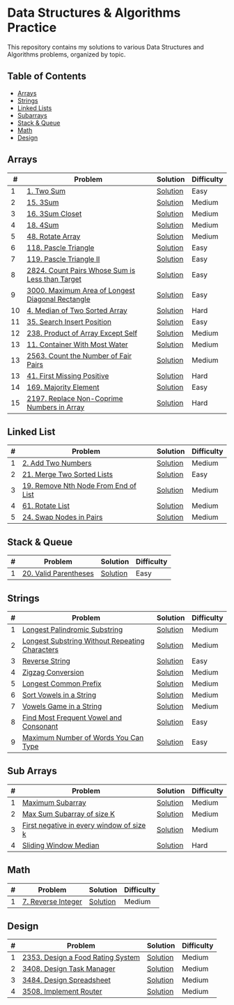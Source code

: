 # Data Structures & Algorithms Practice

This repository contains my solutions to various Data Structures and Algorithms problems, organized by topic.

## Table of Contents

- [Arrays](https://github.com/Ritesh001-Git/DSA/tree/main/Array)
- [Strings](https://github.com/Ritesh001-Git/DSA/tree/main/Strings)
- [Linked Lists](https://github.com/Ritesh001-Git/DSA/tree/main/LinkedList)
- [Subarrays](https://github.com/Ritesh001-Git/DSA/tree/main/SubArray)
- [Stack & Queue](https://github.com/Ritesh001-Git/DSA/tree/main/Stack%26Queue)
- [Math](https://github.com/Ritesh001-Git/DSA/tree/main/Math)
- [Design](https://github.com/Ritesh001-Git/DSA/tree/main/Design)


## Arrays

| # | Problem | Solution | Difficulty |
|---| ------- | -------- | ---------- |
| 1 | [1. Two Sum](https://leetcode.com/problems/two-sum/) | [Solution](https://github.com/Ritesh001-Git/DSA/blob/main/Array/TwoSum.java) | Easy |
| 2 | [15. 3Sum](https://leetcode.com/problems/3sum/description/) | [Solution](https://github.com/Ritesh001-Git/DSA/blob/main/Array/3Sum.java) | Medium |
| 3 | [16. 3Sum Closet](https://leetcode.com/problems/3sum-closest/description/) | [Solution](./arrays/container-most-water.cpp) | Medium |
| 4 | [18. 4Sum](https://leetcode.com/problems/4sum/description/) | [Solution](https://github.com/Ritesh001-Git/DSA/blob/main/Array/FourSum.java) | Medium |
| 5 | [48. Rotate Array](https://leetcode.com/problems/rotate-array/description/) | [Solution](https://github.com/Ritesh001-Git/DSA/blob/main/Array/RotateArray.java) | Medium |
| 6 | [118. Pascle Triangle](https://leetcode.com/problems/pascals-triangle/submissions/1757905793/) | [Solution](https://github.com/Ritesh001-Git/DSA/blob/main/Array/Pascaltriangle.java) | Easy |
| 7 | [119. Pascle Triangle II](https://leetcode.com/problems/pascals-triangle-ii/description/) | [Solution](https://github.com/Ritesh001-Git/DSA/blob/main/Array/PascleTriangle2.java) | Easy |
| 8 | [2824. Count Pairs Whose Sum is Less than Target](https://leetcode.com/problems/count-pairs-whose-sum-is-less-than-target/description/) | [Solution](https://github.com/Ritesh001-Git/DSA/blob/main/Array/CountPairsWhoseSumIsLessThanTarget.java) | Easy |
| 9 | [3000. Maximum Area of Longest Diagonal Rectangle](https://leetcode.com/problems/maximum-area-of-longest-diagonal-rectangle/) | [Solution](https://github.com/Ritesh001-Git/DSA/blob/main/Array/MaximumAreaofLongestDiagonalRectangle.java) | Easy |
| 10 | [4. Median of Two Sorted Array](https://leetcode.com/problems/median-of-two-sorted-arrays/?envType=problem-list-v2&envId=array) | [Solution](https://github.com/Ritesh001-Git/DSA/blob/main/Array/MedianOfTwoSortedArray.java) | Hard |
| 11 | [35. Search Insert Position](https://leetcode.com/problems/search-insert-position/description/?envType=problem-list-v2&envId=array) | [Solution](https://github.com/Ritesh001-Git/DSA/blob/main/Array/SearchInsertPosition.java) | Easy |
| 12 | [238. Product of Array Except Self](https://leetcode.com/problems/product-of-array-except-self/description/) | [Solution](https://github.com/Ritesh001-Git/DSA/blob/main/Array/ProductOfArrayExceptSelf.java) | Medium |
| 13 | [11. Container With Most Water](https://leetcode.com/problems/container-with-most-water/description/) | [Solution](https://github.com/Ritesh001-Git/DSA/blob/main/Array/ContainerWithMostWater.java) | Medium |
| 13 | [2563. Count the Number of Fair Pairs](https://leetcode.com/problems/count-the-number-of-fair-pairs/description/) | [Solution](https://github.com/Ritesh001-Git/DSA/blob/main/Array/CountTheNumbersOffairPairs.java) | Medium |
| 13 | [41. First Missing Positive](https://leetcode.com/problems/first-missing-positive/description/) | [Solution](https://github.com/Ritesh001-Git/DSA/blob/main/Array/FirstMissingpositive.java) | Hard |
| 14 | [169. Majority Element](https://leetcode.com/problems/majority-element/description/?envType=problem-list-v2&envId=array) | [Solution](https://github.com/Ritesh001-Git/DSA/blob/main/Array/MajorityElement.java) | Easy |
| 15 | [2197. Replace Non-Coprime Numbers in Array](https://leetcode.com/problems/replace-non-coprime-numbers-in-array/description/) | [Solution](https://github.com/Ritesh001-Git/DSA/blob/main/Array/ReplaceNonCoprimeNumbersInArray.java) | Hard |

## Linked List
| # | Problem | Solution | Difficulty |
|---| ------- | -------- | ---------- |
| 1 | [2. Add Two Numbers](https://leetcode.com/problems/add-two-numbers/) | [Solution](https://github.com/Ritesh001-Git/DSA/blob/main/LinkedList/AddTwoNumbers.java) | Medium |
| 2 | [21. Merge Two Sorted Lists](https://leetcode.com/problems/merge-two-sorted-lists/) | [Solution](https://github.com/Ritesh001-Git/DSA/blob/main/LinkedList/Merge2SortedList.java) | Easy |
| 3 | [19. Remove Nth Node From End of List](https://leetcode.com/problems/remove-nth-node-from-end-of-list/) | [Solution](https://github.com/Ritesh001-Git/DSA/blob/main/LinkedList/RemoveNthNodeFromEnd.java) | Medium |
| 4 | [61. Rotate List](https://leetcode.com/problems/rotate-list/) | [Solution](https://github.com/Ritesh001-Git/DSA/blob/main/LinkedList/RotateList.java) | Medium |
| 5 | [24. Swap Nodes in Pairs](https://leetcode.com/problems/swap-nodes-in-pairs/) | [Solution](https://github.com/Ritesh001-Git/DSA/blob/main/LinkedList/SwapPairs.java) | Medium |

## Stack & Queue

| # | Problem | Solution | Difficulty |
|---| ------- | -------- | ---------- |
| 1 | [20. Valid Parentheses](https://leetcode.com/problems/valid-parentheses/) | [Solution](./Stack&Queue/ValidParentheses.java) | Easy |

## Strings

| # | Problem | Solution | Difficulty |
|---| ------- | -------- | ---------- |
| 1 | [Longest Palindromic Substring](https://leetcode.com/problems/longest-palindromic-substring/description/) | [Solution](https://github.com/Ritesh001-Git/DSA/blob/main/Strings/LongestPalindromicSubstring.java) | Medium |
| 2 | [Longest Substring Without Repeating Characters](https://leetcode.com/problems/longest-substring-without-repeating-characters/) | [Solution](https://github.com/Ritesh001-Git/DSA/blob/main/Strings/LongestPalindromicSubstring.java) | Medium |
| 3 | [Reverse String](https://leetcode.com/problems/reverse-string/description/) | [Solution](https://github.com/Ritesh001-Git/DSA/blob/main/Strings/ReverseString.java) | Easy |
| 4 | [Zigzag Conversion](https://leetcode.com/problems/zigzag-conversion/description/) | [Solution](https://github.com/Ritesh001-Git/DSA/blob/main/Strings/ZigzagConversion.java) | Medium |
| 5 | [Longest Common Prefix](https://leetcode.com/problems/longest-common-prefix/) | [Solution](https://github.com/Ritesh001-Git/DSA/blob/main/Strings/LongestCommonPrefix.java) | Medium |
| 6 | [Sort Vowels in a String](https://leetcode.com/problems/sort-vowels-in-a-string/description/) | [Solution](https://github.com/Ritesh001-Git/DSA/blob/main/Strings/SortVowelsInString.java) | Medium |
| 7 | [Vowels Game in a String](https://leetcode.com/problems/vowels-game-in-a-string/description/) | [Solution](https://github.com/Ritesh001-Git/DSA/blob/main/Strings/VowelsGameInString.java) | Medium |
| 8 | [Find Most Frequent Vowel and Consonant](https://leetcode.com/problems/find-most-frequent-vowel-and-consonant/description/) | [Solution](https://github.com/Ritesh001-Git/DSA/blob/main/Strings/FindMostFrequentVowelandConsonant.java) | Easy |
| 9 | [Maximum Number of Words You Can Type](https://leetcode.com/problems/maximum-number-of-words-you-can-type/description/?envType=daily-question&envId=2025-09-15) | [Solution](https://github.com/Ritesh001-Git/DSA/blob/main/Strings/MaximumNumberofWordsYouCanType.java) | Easy |


## Sub Arrays

| # | Problem | Solution | Difficulty |
|---| ------- | -------- | ---------- |
| 1 | [Maximum Subarray](https://leetcode.com/problems/maximum-subarray/description/) | [Solution](https://github.com/Ritesh001-Git/DSA/blob/main/SubArray/MaximumSubarray.java) | Medium |
| 2 | [Max Sum Subarray of size K](https://www.geeksforgeeks.org/problems/max-sum-subarray-of-size-k5313/1) | [Solution](https://github.com/Ritesh001-Git/DSA/blob/main/SubArray/MaximumSumSizeK.java) | Medium |
| 3 | [First negative in every window of size k](https://www.geeksforgeeks.org/problems/first-negative-integer-in-every-window-of-size-k3345/1) | [Solution](https://github.com/Ritesh001-Git/DSA/blob/main/SubArray/FirstNegativeInWindow.java) | Medium |
| 4 | [Sliding Window Median](https://leetcode.com/problems/sliding-window-median/description/) | [Solution](https://github.com/Ritesh001-Git/DSA/blob/main/SubArray/SlidingWindowMedian.java) | Hard |

## Math
| # | Problem | Solution | Difficulty |
|---| ------- | -------- | ---------- |
| 1 | [7. Reverse Integer](https://leetcode.com/problems/reverse-integer/) | [Solution](https://github.com/Ritesh001-Git/DSA/blob/main/Math/ReverseInteger.java) | Medium |

## Design 
| # | Problem | Solution | Difficulty |
|---| ------- | -------- | ---------- |
| 1 | [2353. Design a Food Rating System](https://leetcode.com/problems/design-a-food-rating-system/description/?envType=daily-question&envId=2025-09-17) | [Solution](https://github.com/Ritesh001-Git/DSA/blob/main/Mislanious/FoodRatings.java) | Medium |
| 2 | [3408. Design Task Manager](https://leetcode.com/problems/design-task-manager/description/) | [Solution](https://github.com/Ritesh001-Git/DSA/blob/main/Mislanious/TaskManager.java) | Medium |
| 3 | [3484. Design Spreadsheet](https://leetcode.com/problems/design-spreadsheet/description/?envType=daily-question&envId=2025-09-19) | [Solution](https://github.com/Ritesh001-Git/DSA/blob/main/Design/TaskManager.java) | Medium |
| 4 | [3508. Implement Router](https://leetcode.com/problems/implement-router/description/?envType=daily-question&envId=2025-09-20) | [Solution](https://github.com/Ritesh001-Git/DSA/blob/main/Design/Router.java) | Medium |

